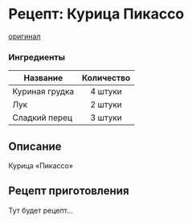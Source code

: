 # Рецепт: Курица Пикассо
[оригинал](https://eda.ru/recepty/osnovnye-blyuda/kurica-pikasso-25902)

### Ингредиенты
| Название        	| Количество    |
| -------------   	|:-------------:|
| Куриная грудка | 4 штуки
| Лук | 2 штуки
| Сладкий перец | 3 штуки

## Описание
Курица «Пикассо»

## Рецепт приготовления
Тут будет рецепт...
